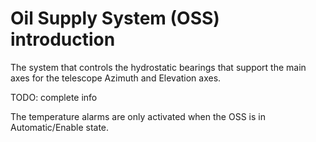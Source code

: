 # Oil Supply System (OSS) introduction

The system that controls the hydrostatic bearings that support the main axes for the telescope Azimuth and Elevation axes.

TODO: complete info

The temperature alarms are only activated when the OSS is in Automatic/Enable state.